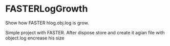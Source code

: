 # FASTERLogGrowth
Show how FASTER hlog.obj.log is grow.

Simple project with FASTER.
After dispose store and create it agian file with object.log encrease his size
